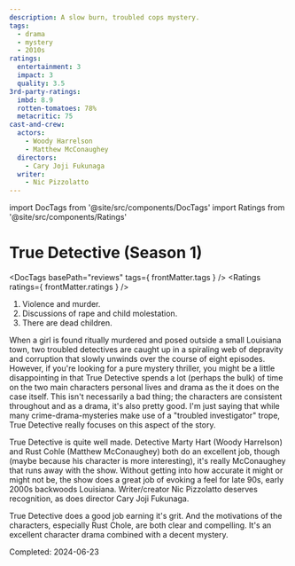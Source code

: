 ```yaml
---
description: A slow burn, troubled cops mystery.
tags:
  - drama
  - mystery
  - 2010s
ratings:
  entertainment: 3
  impact: 3
  quality: 3.5
3rd-party-ratings:
  imbd: 8.9
  rotten-tomatoes: 78%
  metacritic: 75
cast-and-crew:
  actors:
    - Woody Harrelson
    - Matthew McConaughey
  directors:
    - Cary Joji Fukunaga
  writer:
    - Nic Pizzolatto
---
```

import DocTags from '@site/src/components/DocTags'
import Ratings from '@site/src/components/Ratings'

# True Detective (Season 1)

<DocTags basePath="reviews" tags={ frontMatter.tags } />
<Ratings ratings={ frontMatter.ratings } />

<trigger-warning>
  <ol>
    <li>Violence and murder.</li>
    <li>Discussions of rape and child molestation.</li>
    <li>There are dead children.</li>
  </ol>
</trigger-warning>

When a girl is found ritually murdered and posed outside a small Louisiana town, two troubled detectives are caught up in a spiraling web of depravity and corruption that slowly unwinds over the course of eight episodes. However, if you're looking for a pure mystery thriller, you might be a little disappointing in that True Detective spends a lot (perhaps the bulk) of time on the two main characters personal lives and drama as the it does on the case itself. This isn't necessarily a bad thing; the characters are consistent throughout and as a drama, it's also pretty good. I'm just saying that while many crime-drama-mysteries make use of a "troubled investigator" trope, True Detective really focuses on this aspect of the story.

True Detective is quite well made. Detective Marty Hart (Woody Harrelson) and Rust Cohle (Matthew McConaughey) both do an excellent job, though (maybe because his character is more interesting), it's really McConaughey that runs away with the show. Without getting into how accurate it might or might not be, the show does a great job of evoking a feel for late 90s, early 2000s backwoods Louisiana. Writer/creator Nic Pizzolatto deserves recognition, as does director Cary Joji Fukunaga.

True Detective does a good job earning it's grit. And the motivations of the characters, especially Rust Chole, are both clear and compelling. It's an excellent character drama combined with a decent mystery.

Completed: 2024-06-23